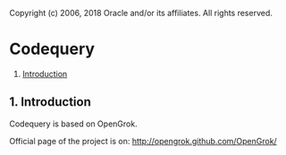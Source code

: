 Copyright (c) 2006, 2018 Oracle and/or its affiliates. All rights reserved.

# Codequery

1. [Introduction](#1-introduction)

## 1. Introduction

Codequery is based on OpenGrok.

Official page of the project is on:
<http://opengrok.github.com/OpenGrok/>
